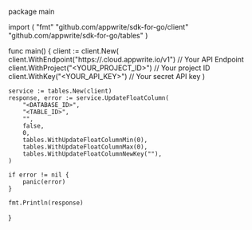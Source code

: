 package main

import (
    "fmt"
    "github.com/appwrite/sdk-for-go/client"
    "github.com/appwrite/sdk-for-go/tables"
)

func main() {
    client := client.New(
        client.WithEndpoint("https://<REGION>.cloud.appwrite.io/v1") // Your API Endpoint
        client.WithProject("<YOUR_PROJECT_ID>") // Your project ID
        client.WithKey("<YOUR_API_KEY>") // Your secret API key
    )

    service := tables.New(client)
    response, error := service.UpdateFloatColumn(
        "<DATABASE_ID>",
        "<TABLE_ID>",
        "",
        false,
        0,
        tables.WithUpdateFloatColumnMin(0),
        tables.WithUpdateFloatColumnMax(0),
        tables.WithUpdateFloatColumnNewKey(""),
    )

    if error != nil {
        panic(error)
    }

    fmt.Println(response)
}
